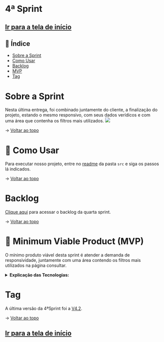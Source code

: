 <br id="topo">

# 4ª Sprint

## [Ir para a tela de início](./../../README.md)

## :mag_right: Índice

* [Sobre a Sprint](#SobreASprint)
* [Como Usar](#comoUsar)
* [Backlog](#backlog)
* [MVP](#MVP)
* [Tag](#tag)

<span id="SobreASprint"></span>

# Sobre a Sprint
Nesta última entrega, foi combinado juntamente do cliente, a finalização do projeto, estando o mesmo responsivo, com seus dados verídicos e com uma área que contenha os filtros mais utilizados.
<img src="https://github.com/equipedevo/API_1/blob/main/doc/sprint/Site_final.gif?raw=true">

→ [Voltar ao topo](#topo)</br>

<span id="comoUsar"></span>

# :wrench: Como Usar
Para executar nosso projeto, entre no [readme](https://github.com/equipedevo/API_1/tree/main/src) da pasta `src` e siga os passos lá indicados.

→ [Voltar ao topo](#topo)

<span id="backlog"></span>

# Backlog

[Clique aqui](Backlog_sprint.md) para acessar o backlog da quarta sprint.

→ [Voltar ao topo](#topo)

<span id="MVP"></span>

# :triangular_flag_on_post: Minimum Viable Product (MVP)

O mínimo produto viável desta sprint é atender a demanda de responsividade, juntamente com uma área contendo os filtros mais utilizados na página consultar.

<details>
  <summary><b>Explicação das Tecnologias:</b></summary>
  <br>
  1. <a href="https://www.w3schools.com/html/">HTML</a>: Utilizado para toda a estruturação das páginas do nosso site<br>
  2. <a href="https://www.w3schools.com/css/">CSS</a>: Utilizado para toda a estilização das páginas do nosso site<br>
  3. <a href="https://flask.palletsprojects.com/en/2.2.x/">Flask</a>: Utilizado para fazer as rotas do nosso site e facilitar manutenção do mesmo, já que fazemos o uso do "base.html", onde está incluído tudo que será equivalente em todas as páginas do site<br>
  4. <a href="https://www.w3schools.com/js/default.asp">JavaScript</a>: Utilizado para as funcionalidades do filtro da página de consultas<br>
  5. <a href="https://www.w3schools.com/python/default.asp">Python</a>: Utilizado para fazer a construção dos gráficos através de arquivos .csv já criados
  6. <a href="https://www.w3schools.com/sql/">SQL</a>: Utilizado para a criação e manutenção do banco de dados, especificamente para guardar o ranking dos filtros mais pesquisados no site
</details>

<span id="tag"></span>

# Tag

A última versão da 4ªSprint foi a [V4.2](https://github.com/equipedevo/API_1/releases/tag/V4.2).

→ [Voltar ao topo](#topo)

## [Ir para a tela de início](https://github.com/equipedevo/API_1/)
